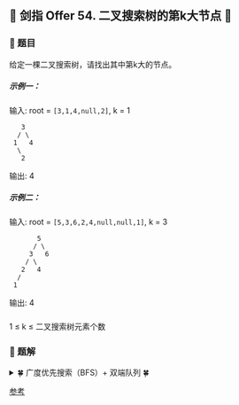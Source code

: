 ## &#127800; 剑指 Offer 54. 二叉搜索树的第k大节点  &#127800;

### &#127826; 题目

给定一棵二叉搜索树，请找出其中第k大的节点。

##### 示例一：
输入: root = `[3,1,4,null,2]`, k = 1
```
   3
  / \
 1   4
  \
   2
```
输出: 4

##### 示例二：
输入: root = `[5,3,6,2,4,null,null,1]`, k = 3
```
       5
      / \
     3   6
    / \
   2   4
  /
 1
```
输出: 4

##### 
1 ≤ k ≤ 二叉搜索树元素个数

### &#127826; 题解


<details>
<summary>&#127808; 广度优先搜索（BFS）+ 双端队列 &#127808;</summary>

### 思路
- 注意是二叉搜索树，不是二叉树，那么不需要排序，本题即变为简单题
  - 二叉搜索树的中序遍历为 递增序列 。
  - 根据以上性质，易得二叉搜索树的 **中序遍历倒序** 为 **递减序列** 。
  - 因此，`求二叉搜索树第 k 大的节点` 可转化为求 `此树的中序遍历倒序的第 k 个节点`。

- 为求第 kk 个节点，需要实现以下 三项工作 ：
    1. 递归遍历时计数，统计当前节点的序号；
    2. 递归到第 kk 个节点时，应记录结果 resres ；
    3. 记录结果后，后续的遍历即失去意义，应提前终止（即返回）。

<details>
<summary>&#127808; 中序遍历 &#127808;</summary>

```java
void dfs(TreeNode root) {
    if(root == null) return;
    dfs(root.left); // 左
    System.out.println(root.val); // 根
    dfs(root.right); // 右
}
```
  
</details>
  
<details>
<summary>&#127808; 中序遍历倒序 &#127808;</summary>

```java
void dfs(TreeNode root) {
    if(root == null) return;
    dfs(root.right); // 右
    System.out.println(root.val); // 根
    dfs(root.left); // 左
}

```
  
</details>
  
![](https://pic.leetcode-cn.com/4ebcaefd4ecec0d76bfab98474dfed323fb86bfcd685d1a5bf610200fdca4405-Picture1.png)  
 
## 步骤
1. 终止条件： 当节点 rootroot 为空（越过叶节点），则直接返回；
2. 递归右子树： 即 dfs(root.right)dfs(root.right) ；
3. 三项工作：
    1. 提前返回： 若 k = 0k=0 ，代表已找到目标节点，无需继续遍历，因此直接返回；
    2. 统计序号： 执行 k = k - 1k=k−1 （即从 kk 减至 00 ）；
    3. 记录结果： 若 k = 0k=0 ，代表当前节点为第 kk 大的节点，因此记录 res = root.valres=root.val ；
4. 递归左子树： 即 dfs(root.left)dfs(root.left) ；


  
```java
class Solution {
    int res, k;
    public int kthLargest(TreeNode root, int k) {
        this.k = k;
        dfs(root);
        return res;
    }
    void dfs(TreeNode root) {
        if(root == null) return;
        dfs(root.right);
        if(k == 0) return;
        if(--k == 0) res = root.val;
        dfs(root.left);
    }
}
```
  
</details>
  
  
[参考](Krahets "链接：https://leetcode-cn.com/problems/er-cha-sou-suo-shu-de-di-kda-jie-dian-lcof/solution/mian-shi-ti-54-er-cha-sou-suo-shu-de-di-k-da-jie-d/")